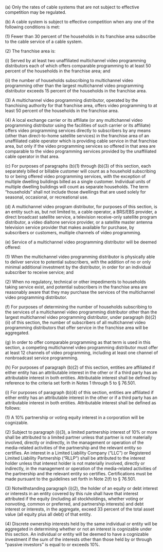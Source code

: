 (a) Only the rates of cable systems that are not subject to effective competition may be regulated.
              

(b) A cable system is subject to effective competition when any one of the following conditions is met:

(1) Fewer than 30 percent of the households in its franchise area subscribe to the cable service of a cable system.

(2) The franchise area is:

(i) Served by at least two unaffiliated multichannel video programming distributors each of which offers comparable programming to at least 50 percent of the households in the franchise area; and

(ii) the number of households subscribing to multichannel video programming other than the largest multichannel video programming distributor exceeds 15 percent of the households in the franchise area.

(3) A multichannel video programming distributor, operated by the franchising authority for that franchise area, offers video programming to at least 50 percent of the households in the franchise area.

(4) A local exchange carrier or its affiliate (or any multichannel video programming distributor using the facilities of such carrier or its affiliate) offers video programming services directly to subscribers by any means (other than direct-to-home satellite services) in the franchise area of an unaffiliated cable operator which is providing cable service in that franchise area, but only if the video programming services so offered in that area are comparable to the video programming services provided by the unaffiliated cable operator in that area.

(c) For purposes of paragraphs (b)(1) through (b)(3) of this section, each separately billed or billable customer will count as a household subscribing to or being offered video programming services, with the exception of multiple dwelling buildings billed as a single customer. Individual units of multiple dwelling buildings will count as separate households. The term “households” shall not include those dwellings that are used solely for seasonal, occasional, or recreational use.

(d) A multichannel video program distributor, for purposes of this section, is an entity such as, but not limited to, a cable operator, a BRS/EBS provider, a direct broadcast satellite service, a television receive-only satellite program distributor, a video dialtone service provider, or a satellite master antenna television service provider that makes available for purchase, by subscribers or customers, multiple channels of video programming.

(e) Service of a multichannel video programming distributor will be deemed offered:

(1) When the multichannel video programming distributor is physically able to deliver service to potential subscribers, with the addition of no or only minimal additional investment by the distributor, in order for an individual subscriber to receive service; and

(2) When no regulatory, technical or other impediments to households taking service exist, and potential subscribers in the franchise area are reasonably aware that they may purchase the services of the multichannel video programming distributor.

(f) For purposes of determining the number of households subscribing to the services of a multichannel video programming distributor other than the largest multichannel video programming distributor, under paragraph (b)(2)(ii) of this section, the number of subscribers of all multichannel video programming distributors that offer service in the franchise area will be aggregated.

(g) In order to offer comparable programming as that term is used in this section, a competing multichannel video programming distributor must offer at least 12 channels of video programming, including at least one channel of nonbroadcast service programming.

(h) For purposes of paragraph (b)(2) of this section, entities are affiliated if either entity has an attributable interest in the other or if a third party has an attributable interest in both entities. Attributable interest shall be defined by reference to the criteria set forth in Notes 1 through 5 to § 76.501.

(i) For purposes of paragraph (b)(4) of this section, entities are affiliated if either entity has an attributable interest in the other or if a third party has an attributable interest in both entities. Attributable interest shall be defined as follows:

(1) A 10% partnership or voting equity interest in a corporation will be cognizable.

(2) Subject to paragraph (i)(3), a limited partnership interest of 10% or more shall be attributed to a limited partner unless that partner is not materially involved, directly or indirectly, in the management or operation of the media-related activities of the partnership and the relevant entity so certifies. An interest in a Limited Liability Company (“LLC”) or Registered Limited Liability Partnership (“RLLP”) shall be attributed to the interest holder unless that interest holder is not materially involved, directly or indirectly, in the management or operation of the media-related activities of the partnership and the relevant entity so certifies. Certifications must be made pursuant to the guidelines set forth in Note 2(f) to § 76.501.

(3) Notwithstanding paragraph (i)(2), the holder of an equity or debt interest or interests in an entity covered by this rule shall have that interest attributed if the equity (including all stockholdings, whether voting or nonvoting, common or preferred, and partnership interests) and debt interest or interests, in the aggregate, exceed 33 percent of the total asset value (all equity plus all debt) of that entity.

(4) Discrete ownership interests held by the same individual or entity will be aggregated in determining whether or not an interest is cognizable under this section. An individual or entity will be deemed to have a cognizable investment if the sum of the interests other than those held by or through “passive investors” is equal to or exceeds 10%.

